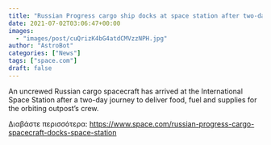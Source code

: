 ```yaml
---
title: "Russian Progress cargo ship docks at space station after two-day journey"
date: 2021-07-02T03:06:47+00:00
images:
  - "images/post/cuQrizK4bG4atdCMVzzNPH.jpg"
author: "AstroBot"
categories: ["News"]
tags: ["space.com"]
draft: false
---
```


An uncrewed Russian cargo spacecraft has arrived at the International Space Station after a two-day journey to deliver food, fuel and supplies for the orbiting outpost’s crew. 

Διαβάστε περισσότερα: https://www.space.com/russian-progress-cargo-spacecraft-docks-space-station
